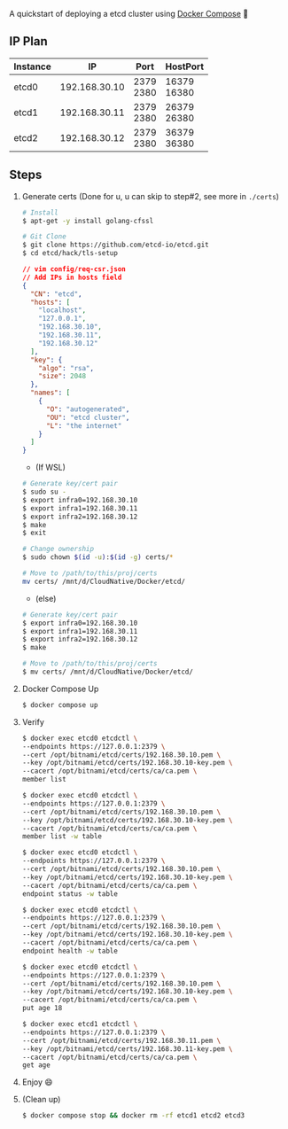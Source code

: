 A quickstart of deploying a etcd cluster using [Docker Compose](https://docs.docker.com/compose/) :whale2:

## IP Plan

| Instance | IP            | Port           | HostPort         |
| -------- | ------------- | -------------- | ---------------- |
| etcd0    | 192.168.30.10 | 2379<br />2380 | 16379<br />16380 |
| etcd1    | 192.168.30.11 | 2379<br />2380 | 26379<br />26380 |
| etcd2    | 192.168.30.12 | 2379<br />2380 | 36379<br />36380 |

## Steps

1. Generate certs (Done for u, u can skip to step#2, see more in `./certs`)

   ```bash
   # Install
   $ apt-get -y install golang-cfssl
   
   # Git Clone
   $ git clone https://github.com/etcd-io/etcd.git
   $ cd etcd/hack/tls-setup
   ```

   ```json
   // vim config/req-csr.json
   // Add IPs in hosts field
   {
     "CN": "etcd",
     "hosts": [
       "localhost",
       "127.0.0.1",
       "192.168.30.10",
       "192.168.30.11",
       "192.168.30.12"
     ],
     "key": {
       "algo": "rsa",
       "size": 2048
     },
     "names": [
       {
         "O": "autogenerated",
         "OU": "etcd cluster",
         "L": "the internet"
       }
     ]
   }
   ```

   - (If WSL)

   ```bash
   # Generate key/cert pair
   $ sudo su -
   $ export infra0=192.168.30.10
   $ export infra1=192.168.30.11
   $ export infra2=192.168.30.12
   $ make
   $ exit
   
   # Change ownership
   $ sudo chown $(id -u):$(id -g) certs/*
   
   # Move to /path/to/this/proj/certs
   mv certs/ /mnt/d/CloudNative/Docker/etcd/
   ```

   - (else)

   ```bash
   # Generate key/cert pair
   $ export infra0=192.168.30.10
   $ export infra1=192.168.30.11
   $ export infra2=192.168.30.12
   $ make
   
   # Move to /path/to/this/proj/certs
   $ mv certs/ /mnt/d/CloudNative/Docker/etcd/
   ```

2. Docker Compose Up

   ```bash
   $ docker compose up
   ```

3. Verify

   ```bash
   $ docker exec etcd0 etcdctl \
   --endpoints https://127.0.0.1:2379 \
   --cert /opt/bitnami/etcd/certs/192.168.30.10.pem \
   --key /opt/bitnami/etcd/certs/192.168.30.10-key.pem \
   --cacert /opt/bitnami/etcd/certs/ca/ca.pem \
   member list
   
   $ docker exec etcd0 etcdctl \
   --endpoints https://127.0.0.1:2379 \
   --cert /opt/bitnami/etcd/certs/192.168.30.10.pem \
   --key /opt/bitnami/etcd/certs/192.168.30.10-key.pem \
   --cacert /opt/bitnami/etcd/certs/ca/ca.pem \
   member list -w table
   
   $ docker exec etcd0 etcdctl \
   --endpoints https://127.0.0.1:2379 \
   --cert /opt/bitnami/etcd/certs/192.168.30.10.pem \
   --key /opt/bitnami/etcd/certs/192.168.30.10-key.pem \
   --cacert /opt/bitnami/etcd/certs/ca/ca.pem \
   endpoint status -w table
   
   $ docker exec etcd0 etcdctl \
   --endpoints https://127.0.0.1:2379 \
   --cert /opt/bitnami/etcd/certs/192.168.30.10.pem \
   --key /opt/bitnami/etcd/certs/192.168.30.10-key.pem \
   --cacert /opt/bitnami/etcd/certs/ca/ca.pem \
   endpoint health -w table
   ```

   ```bash
   $ docker exec etcd0 etcdctl \
   --endpoints https://127.0.0.1:2379 \
   --cert /opt/bitnami/etcd/certs/192.168.30.10.pem \
   --key /opt/bitnami/etcd/certs/192.168.30.10-key.pem \
   --cacert /opt/bitnami/etcd/certs/ca/ca.pem \
   put age 18
   
   $ docker exec etcd1 etcdctl \
   --endpoints https://127.0.0.1:2379 \
   --cert /opt/bitnami/etcd/certs/192.168.30.11.pem \
   --key /opt/bitnami/etcd/certs/192.168.30.11-key.pem \
   --cacert /opt/bitnami/etcd/certs/ca/ca.pem \
   get age
   ```

4. Enjoy :smile:

5. (Clean up)

   ```bash
   $ docker compose stop && docker rm -rf etcd1 etcd2 etcd3
   ```

   

   

